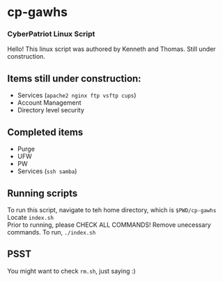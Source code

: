 # cp-gawhs
### CyberPatriot Linux Script

Hello! This linux script was authored by Kenneth and Thomas. Still under construction.  

## Items still under construction:  
- Services (`apache2 nginx ftp vsftp cups`)  
- Account Management  
- Directory level security  
  
## Completed items
- Purge
- UFW
- PW
- Services (`ssh samba`)  

## Running scripts  
To run this script, navigate to teh home directory, which is `$PWD/cp-gawhs`  
Locate `index.sh`  
Prior to running, please CHECK ALL COMMANDS! Remove unecessary commands. 
To run, `./index.sh`  
## PSST  
You might want to check `rm.sh`, just saying :)
